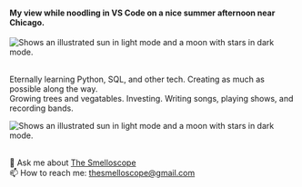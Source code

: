 #### My view while noodling in VS Code on a nice summer afternoon near Chicago.


<picture>
  <source media="(prefers-color-scheme: dark)" srcset="https://facingwinter.com/misc2022/backyard_summer_2022_small.png">
  <source media="(prefers-color-scheme: light)" srcset="https://facingwinter.com/misc2022/backyard_summer_2022_small.png">
  <img alt="Shows an illustrated sun in light mode and a moon with stars in dark mode." src="https://facingwinter.com/misc2022/backyard_summer_2022_small.png">
</picture>
<br><br>

Eternally learning Python, SQL, and other tech. Creating as much as possible along the way.<br>
Growing trees and vegatables. Investing. Writing songs, playing shows, and recording bands.

<picture>
  <source media="(prefers-color-scheme: dark)" srcset="https://facingwinter.com/misc2022/smelloscope(1).png">
  <source media="(prefers-color-scheme: light)" srcset="https://facingwinter.com/misc2022/smelloscope(1).png">
  <img alt="Shows an illustrated sun in light mode and a moon with stars in dark mode." src="https://facingwinter.com/misc2022/smelloscope.png">
</picture>
<br><br>

💬 Ask me about [The Smelloscope](https://github.com/JustinBirchard/smelloscope)<br>
📫 How to reach me: thesmelloscope@gmail.com

<!--

**JustinBirchard/JustinBirchard** is a ✨ _special_ ✨ repository because its `README.md` (this file) appears on your GitHub profile.

Here are some ideas to get you started:

- 🔭 I’m currently working on ...
- 🌱 I’m currently learning ...
- 👯 I’m looking to collaborate on ...
- 🤔 I’m looking for help with ...
- 💬 Ask me about ...
- 📫 How to reach me: ...
- 😄 Pronouns: ...
- ⚡ Fun fact: ...
-->
